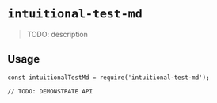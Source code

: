 # `intuitional-test-md`

> TODO: description

## Usage

```
const intuitionalTestMd = require('intuitional-test-md');

// TODO: DEMONSTRATE API
```
